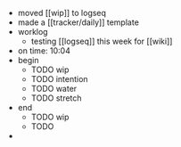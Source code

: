 - moved [[wip]] to logseq
- made a [[tracker/daily]] template
- worklog
	- testing [[logseq]] this week for [[wiki]]
- on time: 10:04
- begin
	- TODO wip
	- TODO intention
	- TODO water
	- TODO stretch
- end
	- TODO wip
	- TODO
-